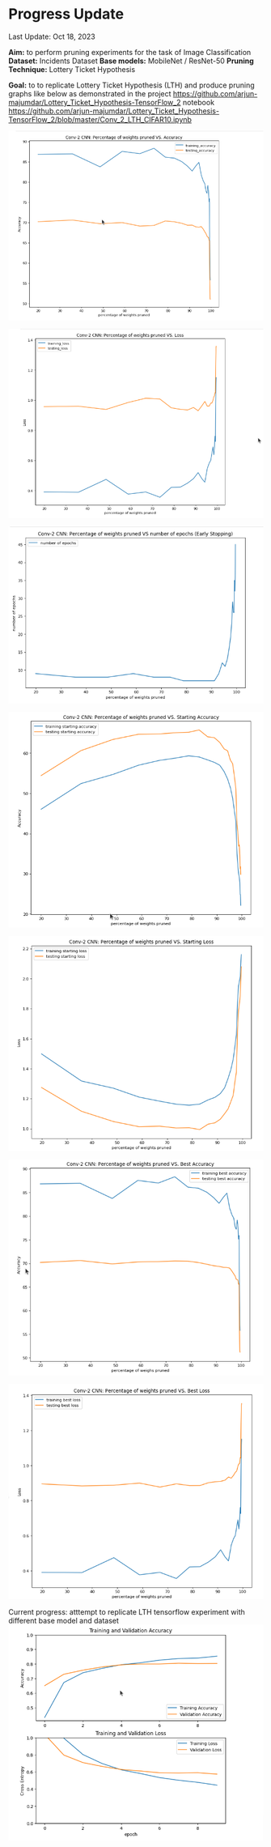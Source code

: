 # Progress Update 
Last Update: Oct 18, 2023

**Aim:** to perform pruning experiments for the task of Image Classification
**Dataset:** Incidents Dataset
**Base models:** MobileNet / ResNet-50
**Pruning Technique:** Lottery Ticket Hypothesis

**Goal:** to to replicate Lottery Ticket Hypothesis (LTH) and produce pruning graphs like below as demonstrated in the project https://github.com/arjun-majumdar/Lottery_Ticket_Hypothesis-TensorFlow_2 notebook https://github.com/arjun-majumdar/Lottery_Ticket_Hypothesis-TensorFlow_2/blob/master/Conv_2_LTH_CIFAR10.ipynb

![LTH - Percentage pruned vs Accuracy](assets/charts/lth_arjun_pc_pruned_vs_accuracy.png)

![LTH - Percentage pruned vs Loss](assets/charts/lth_arjun_pc_pruned_vs_loss.png)

![LTH - Percentage pruned vs Num of Epochs (Early Stopping)](assets/charts/lth_arjun_pc_pruned_vs_num_epochs_until_convergence.png)

![LTH - Percentage pruned vs Starting Accuracy](assets/charts/lth_arjun_pc_pruned_vs_starting_accuracy.png)

![LTH - Percentage pruned vs Starting Loss](assets/charts/lth_arjun_pc_pruned_vs_starting_loss.png)

![LTH - Percentage pruned vs Best Accuracy](assets/charts/lth_arjun_pc_pruned_vs_best_acc.png)

![LTH - Percentage pruned vs Best Loss](assets/charts/lth_arjun_pc_pruned_vs_best_loss.png)



Current progress: atttempt to replicate LTH tensorflow experiment with different base model and dataset
![Incidents Mobilenet Transfer Learning Baseline](assets/charts/learning_curve_incidents_mobilenet_baseline.png)

